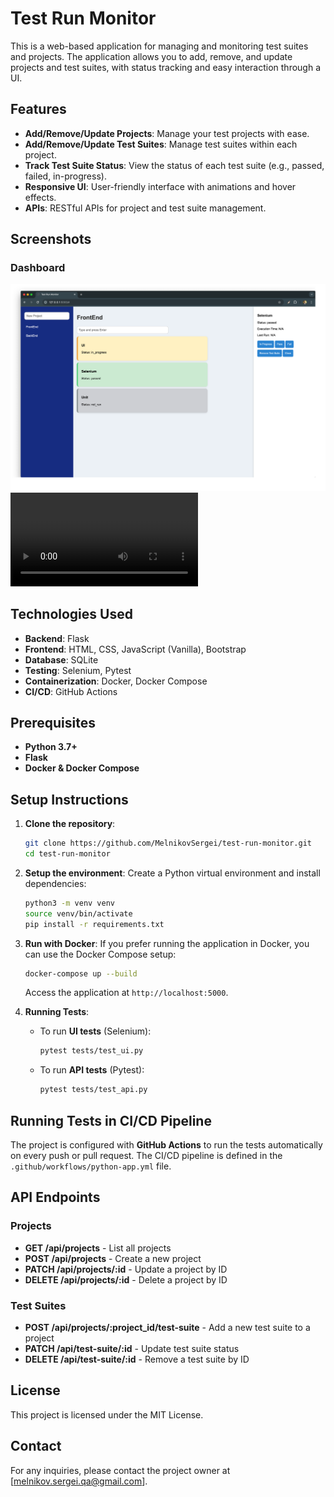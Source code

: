 
# Test Run Monitor

This is a web-based application for managing and monitoring test suites and projects. The application allows you to add, remove, and update projects and test suites, with status tracking and easy interaction through a UI.

## Features

- **Add/Remove/Update Projects**: Manage your test projects with ease.
- **Add/Remove/Update Test Suites**: Manage test suites within each project.
- **Track Test Suite Status**: View the status of each test suite (e.g., passed, failed, in-progress).
- **Responsive UI**: User-friendly interface with animations and hover effects.
- **APIs**: RESTful APIs for project and test suite management.

## Screenshots

### Dashboard
![Dashboard](./assets/dashboard.png)
![Dashboard](./assets/dashboard.mp4)
## Technologies Used

- **Backend**: Flask
- **Frontend**: HTML, CSS, JavaScript (Vanilla), Bootstrap
- **Database**: SQLite
- **Testing**: Selenium, Pytest
- **Containerization**: Docker, Docker Compose
- **CI/CD**: GitHub Actions

## Prerequisites

- **Python 3.7+**
- **Flask**
- **Docker & Docker Compose**

## Setup Instructions

1. **Clone the repository**:
   ```bash
   git clone https://github.com/MelnikovSergei/test-run-monitor.git
   cd test-run-monitor
   ```

2. **Setup the environment**:
   Create a Python virtual environment and install dependencies:
   ```bash
   python3 -m venv venv
   source venv/bin/activate
   pip install -r requirements.txt
   ```

3. **Run with Docker**:
   If you prefer running the application in Docker, you can use the Docker Compose setup:
   ```bash
   docker-compose up --build
   ```

   Access the application at `http://localhost:5000`.

4. **Running Tests**:
   - To run **UI tests** (Selenium):
     ```bash
     pytest tests/test_ui.py
     ```

   - To run **API tests** (Pytest):
     ```bash
     pytest tests/test_api.py
     ```

## Running Tests in CI/CD Pipeline

The project is configured with **GitHub Actions** to run the tests automatically on every push or pull request. The CI/CD pipeline is defined in the `.github/workflows/python-app.yml` file.

## API Endpoints

### Projects

- **GET /api/projects** - List all projects
- **POST /api/projects** - Create a new project
- **PATCH /api/projects/:id** - Update a project by ID
- **DELETE /api/projects/:id** - Delete a project by ID

### Test Suites

- **POST /api/projects/:project_id/test-suite** - Add a new test suite to a project
- **PATCH /api/test-suite/:id** - Update test suite status
- **DELETE /api/test-suite/:id** - Remove a test suite by ID

## License

This project is licensed under the MIT License.

## Contact

For any inquiries, please contact the project owner at [melnikov.sergei.qa@gmail.com].

